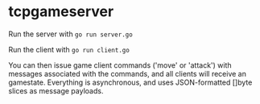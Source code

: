 # tcpgameserver

Run the server with
```go run server.go```

Run the client with
```go run client.go```

You can then issue game client commands ('move' or 'attack') with messages associated with the commands, and all clients will receive an gamestate. Everything is asynchronous, and uses JSON-formatted []byte slices as message payloads.

